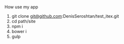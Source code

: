 How use my app
1. git clone git@github.com:DenisSeroshtan/test_itex.git
2. cd path/site
3. npm i
4. bower i
5. gulp